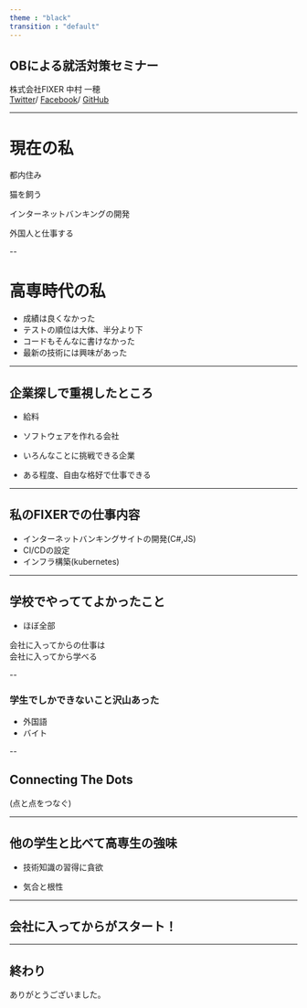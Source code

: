 ```yaml
---
theme : "black"
transition : "default"
---
```

## OBによる就活対策セミナー
株式会社FIXER 中村 一穂  
[Twitter](https://twitter.com/ItNkmrkzh)/
[Facebook](https://www.facebook.com/profile.php?id=100006560948655])/
[GitHub](https://github.com/nakamura-kazuho-fixer)

---

# 現在の私
<p class="fragment current-visible">都内住み</p>
<p class="fragment current-visible">猫を飼う</p>
<p class="fragment current-visible">インターネットバンキングの開発</p>
<p class="fragment current-visible">外国人と仕事する</p>

--

# 高専時代の私
- 成績は良くなかった
- テストの順位は大体、半分より下  
- コードもそんなに書けなかった
- 最新の技術には興味があった

---

## 企業探しで重視したところ
- <p class="fragment current-visible">給料</p>
- <p class="fragment current-visible">ソフトウェアを作れる会社</p>
- <p class="fragment current-visible">いろんなことに挑戦できる企業</p>
- <p class="fragment current-visible">ある程度、自由な格好で仕事できる</p>

---

## 私のFIXERでの仕事内容
- インターネットバンキングサイトの開発(C#,JS)
- CI/CDの設定
- インフラ構築(kubernetes)

---

## 学校でやっててよかったこと
- ほぼ全部  
  
会社に入ってからの仕事は  
会社に入ってから学べる

--

### 学生でしかできないこと沢山あった
- 外国語
- バイト

--
## Connecting The Dots
(点と点をつなぐ)

---

## 他の学生と比べて高専生の強味
- <p class="fragment current-visible">技術知識の習得に貪欲</p>
- <p class="fragment current-visible">気合と根性</p>

---

## 会社に入ってからがスタート！

---

## 終わり
ありがとうございました。